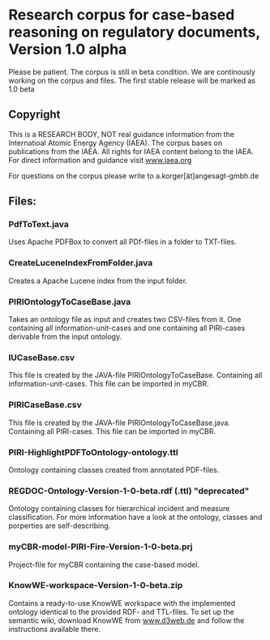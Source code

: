 # Research corpus for case-based reasoning on regulatory documents, Version 1.0 alpha

Please be patient. The corpus is still in beta condition. We are continously working on the corpus and files. The first stable release will be marked as 1.0 beta

## Copyright

This is a RESEARCH BODY, NOT real guidance information from the Internatioal Atomic Energy Agency (IAEA). The corpus bases on publications from the IAEA. All rights for IAEA content belong to the IAEA. For direct information and guidance visit www.iaea.org 

For questions on the corpus please write to a.korger[ät]angesagt-gmbh.de

## Files:

### PdfToText.java

Uses Apache PDFBox to convert all PDf-files in a folder to TXT-files.

### CreateLuceneIndexFromFolder.java

Creates a Apache Lucene index from the input folder.
  
### PIRIOntologyToCaseBase.java

Takes an ontology file as input and creates two CSV-files from it. One containing all information-unit-cases and one containing all PIRI-cases derivable from the input ontology.

### IUCaseBase.csv

This file is created by the JAVA-file PIRIOntologyToCaseBase. Containing all information-unit-cases. This file can be imported in myCBR.

### PIRICaseBase.csv

This file is created by the JAVA-file PIRIOntologyToCaseBase.java. Containing all PIRI-cases. This file can be imported in myCBR.

### PIRI-HighlightPDFToOntology-ontology.ttl

Ontology containing classes created from annotated PDF-files.

### REGDOC-Ontology-Version-1-0-beta.rdf (.ttl) "deprecated"

Ontology containing classes for hierarchical incident and measure classification. For more information have a look at the ontology, classes and porperties are self-describing.

### myCBR-model-PIRI-Fire-Version-1-0-beta.prj

Project-file for myCBR containing the case-based model.

### KnowWE-workspace-Version-1-0-beta.zip

Contains a ready-to-use KnowWE workspace with the implemented ontology identical to the provided RDF- and TTL-files. To set up the semantic wiki, download KnowWE from www.d3web.de and follow the instructions available there.
